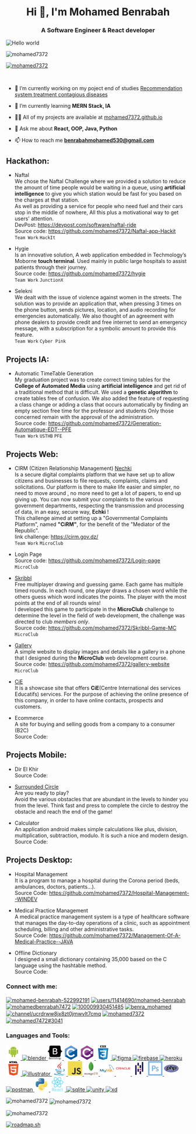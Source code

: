 <h1 align="center">Hi 👋, I'm Mohamed Benrabah</h1>
<h3 align="center">A Software Engineer & React developer</h3>

<img src="https://raw.githubusercontent.com/sagar-viradiya/sagar-viradiya/master/resources/banner.png" alt="Hello world">

<p align="left"> <img src="https://komarev.com/ghpvc/?username=mohamed7372&label=Profile%20views&color=0e75b6&style=flat" alt="mohamed7372" /> </p>

<p align="left"> <a href="https://github.com/ryo-ma/github-profile-trophy"><img src="https://github-profile-trophy.vercel.app/?username=mohamed7372" alt="mohamed7372" /></a> </p>

<p align="left"> <a href="https://twitter.com/" target="blank"><img src="https://img.shields.io/twitter/follow/?logo=twitter&style=for-the-badge" alt="" /></a> </p>

- 🔭 I’m currently working on my poject end of studies [Recommendation system treatment contagious diseases]()

- 🌱 I’m currently learning **MERN Stack, IA**

- 👨‍💻 All of my projects are available at [mohamed7372.github.io](mohamed7372.github.io)

- 💬 Ask me about **React, OOP, Java, Python**

- 📫 How to reach me **benrabahmohamed530@gmail.com**

## Hackathon:
- Naftal </br>
We chose the Naftal Challenge where we provided a solution to reduce the amount of time people would be waiting in a queue, using <b>artificial intelligence</b> to give you which station would be fast for you based on the charges at that station.</br>
As well as providing a service for people who need fuel and their cars stop in the middle of nowhere, All this plus a motivational way to get users' attention.</br>
DevPost: https://devpost.com/software/naftal-ride </br>
Source code: https://github.com/mohamed7372/Naftal-app-Hackit </br>
`Team Work` `HackIt`

- Hygie </br>
Is an innovative solution, A web application embedded in Techmology’s Moborne <b>touch terminal</b>. Used mainly in public large hospitals to assist patients through their journey.</br>
Source code: https://github.com/mohamed7372/hygie </br>
`Team Work` `JunctionX`

- Selekni </br>
We dealt with the issue of violence against women in the streets. The solution was to provide an application that, when pressing 3 times on the phone button, sends pictures, location, and audio recording for emergencies automatically. We also thought of an agreement with phone dealers to provide credit and free internet to send an emergency message, with a subscription for a symbolic amount to provide this feature.</br>
`Team Work` `Cyber Pink`

## Projects IA:
- Automatic TimeTable Generation</br>
My graduation project was to create correct timing tables for the <b>College of Automated Media</b> using <b>artificial intelligence</b> and get rid of a traditional method that is difficult. We used a <b>genetic algorithm</b> to create tables free of confusion. We also added the feature of requesting a class change or adding a class that occurs automatically by finding an empty section free time for the professor and students Only those concerned remain with the approval of the administration. </br>
Source code: https://github.com/mohamed7372/Generation-Automatique-EDT--PFE </br>
`Team Work` `USTHB` `PFE`

## Projects Web:
- CIRM (Citizen Relationship Management) [Nechki](https://astounding-pasca-8d705c.netlify.app/)</br>
Is a secure digital complaints platform that we have set up to allow citizens and businesses to file requests, complaints, claims and solicitations. Our platform is there to make life easier and simpler, no need to move around , no more need to get a lot of papers, to end up giving up. You can now submit your complaints to the various government departments, respecting the transmission and processing of data, in an easy, secure way, <b>Echki</b> !</br>
This challenge aimed at setting up a "Governmental Complaints Platform", named <b>"CiRM"</b>, for the benefit of the "Mediator of the Republic".</br>
link challenge: https://cirm.gov.dz/ </br>
`Team Work` `MicroClub`

- Login Page</br>
Source code: https://github.com/mohamed7372/Login-page </br>
`MicroClub`

- [Skribbl](https://benrabah-skribbl.herokuapp.com/)</br>
Free multiplayer drawing and guessing game. Each game has multiple timed rounds. In each round, one player draws a chosen word while the others guess which word indicates the points. The player with the most points at the end of all rounds wins!</br>
I developed this game to participate in the <b>MicroClub</b> challenge to determine the level in the field of web development, the challenge was directed to club <i>members only</i>.</br>
Source code: https://github.com/mohamed7372/Skribbl-Game-MC </br>
`MicroClub`

- [Gallery](https://benrabah-gallery.herokuapp.com/)</br>
A simple website to display images and details like a gallery in a phone that I designed during the <b>MicroClub</b> web development course.</br>
Source code: https://github.com/mohamed7372/gallery-website </br>
`MicroClub`

- [CiE](https://benrabah-cie.herokuapp.com/)</br>
It is a showcase site that offers <b>CiE</b>(Centre International des services Educatifs) services. For the purpose of achieving the online presence of this company, in order to have online contacts, prospects and customers. </br>

- Ecommerce </br>
A site for buying and selling goods from a company to a consumer (B2C)</br>
Source Code: 

## Projects Mobile:
- Dir El Khir </br>
Source Code: 

- [Surrounded Circle](https://play.google.com/store/apps/details?id=com.axegames.surroundedcircle&hl=en&gl=US)</br>
Are you ready to play?</br>
Avoid the various obstacles that are abundant in the levels to hinder you from the level. Think fast and press to complete the circle to destroy the obstacle and reach the end of the game!</br>

- Calculator </br>
An application android makes simple calculations like plus, division, multiplication, subtraction, modulo. It is such a nice and modern design.</br>
Source Code: 


## Projects Desktop:
- Hospital Management </br>
It is a program to manage a hospital during the Corona period (beds, ambulances, doctors, patients...).</br>
Source Code: https://github.com/mohamed7372/Hospital-Management--WINDEV

- Medical Practice Management </br>
A medical practice management system is a type of healthcare software that manages the day-to-day operations of a clinic, such as appointment scheduling, billing and other administrative tasks.</br>
Source Code: https://github.com/mohamed7372/Management-Of-A-Medical-Practice--JAVA

- Offline Dictionary </br>
I designed a small dictionary containing 35,000 based on the C language using the hashtable method. </br>
Source Code: 

<h3 align="left">Connect with me:</h3>
<p align="left">
<a href="https://linkedin.com/in/mohamed-benrabah-522992191" target="blank"><img align="center" src="https://raw.githubusercontent.com/rahuldkjain/github-profile-readme-generator/master/src/images/icons/Social/linked-in-alt.svg" alt="mohamed-benrabah-522992191" height="30" width="40" /></a>
<a href="https://stackoverflow.com/users/users/11414690/mohamed-benrabah" target="blank"><img align="center" src="https://raw.githubusercontent.com/rahuldkjain/github-profile-readme-generator/master/src/images/icons/Social/stack-overflow.svg" alt="users/11414690/mohamed-benrabah" height="30" width="40" /></a>
<a href="https://kaggle.com/mohamedbenrabah7472" target="blank"><img align="center" src="https://raw.githubusercontent.com/rahuldkjain/github-profile-readme-generator/master/src/images/icons/Social/kaggle.svg" alt="mohamedbenrabah7472" height="30" width="40" /></a>
<a href="https://fb.com/100009930451485" target="blank"><img align="center" src="https://raw.githubusercontent.com/rahuldkjain/github-profile-readme-generator/master/src/images/icons/Social/facebook.svg" alt="100009930451485" height="30" width="40" /></a>
<a href="https://instagram.com/benra_mohamed" target="blank"><img align="center" src="https://raw.githubusercontent.com/rahuldkjain/github-profile-readme-generator/master/src/images/icons/Social/instagram.svg" alt="benra_mohamed" height="30" width="40" /></a>
<a href="https://www.youtube.com/c/channel/ucrdrww8jx8zt0jmwvlt7cmq" target="blank"><img align="center" src="https://raw.githubusercontent.com/rahuldkjain/github-profile-readme-generator/master/src/images/icons/Social/youtube.svg" alt="channel/ucrdrww8jx8zt0jmwvlt7cmq" height="30" width="40" /></a>
<a href="https://www.leetcode.com/mohamed7372" target="blank"><img align="center" src="https://raw.githubusercontent.com/rahuldkjain/github-profile-readme-generator/master/src/images/icons/Social/leet-code.svg" alt="mohamed7372" height="30" width="40" /></a>
<a href="https://discord.gg/mohamed7472#3041" target="blank"><img align="center" src="https://raw.githubusercontent.com/rahuldkjain/github-profile-readme-generator/master/src/images/icons/Social/discord.svg" alt="mohamed7472#3041" height="30" width="40" /></a>
</p>

<h3 align="left">Languages and Tools:</h3>
<p align="left"> <a href="https://developer.android.com" target="_blank" rel="noreferrer"> <img src="https://raw.githubusercontent.com/devicons/devicon/master/icons/android/android-original-wordmark.svg" alt="android" width="40" height="40"/> </a> <a href="https://www.blender.org/" target="_blank" rel="noreferrer"> <img src="https://download.blender.org/branding/community/blender_community_badge_white.svg" alt="blender" width="40" height="40"/> </a> <a href="https://getbootstrap.com" target="_blank" rel="noreferrer"> <img src="https://raw.githubusercontent.com/devicons/devicon/master/icons/bootstrap/bootstrap-plain-wordmark.svg" alt="bootstrap" width="40" height="40"/> </a> <a href="https://www.cprogramming.com/" target="_blank" rel="noreferrer"> <img src="https://raw.githubusercontent.com/devicons/devicon/master/icons/c/c-original.svg" alt="c" width="40" height="40"/> </a> <a href="https://www.w3schools.com/cs/" target="_blank" rel="noreferrer"> <img src="https://raw.githubusercontent.com/devicons/devicon/master/icons/csharp/csharp-original.svg" alt="csharp" width="40" height="40"/> </a> <a href="https://www.w3schools.com/css/" target="_blank" rel="noreferrer"> <img src="https://raw.githubusercontent.com/devicons/devicon/master/icons/css3/css3-original-wordmark.svg" alt="css3" width="40" height="40"/> </a> <a href="https://www.figma.com/" target="_blank" rel="noreferrer"> <img src="https://www.vectorlogo.zone/logos/figma/figma-icon.svg" alt="figma" width="40" height="40"/> </a> <a href="https://firebase.google.com/" target="_blank" rel="noreferrer"> <img src="https://www.vectorlogo.zone/logos/firebase/firebase-icon.svg" alt="firebase" width="40" height="40"/> </a> <a href="https://heroku.com" target="_blank" rel="noreferrer"> <img src="https://www.vectorlogo.zone/logos/heroku/heroku-icon.svg" alt="heroku" width="40" height="40"/> </a> <a href="https://www.w3.org/html/" target="_blank" rel="noreferrer"> <img src="https://raw.githubusercontent.com/devicons/devicon/master/icons/html5/html5-original-wordmark.svg" alt="html5" width="40" height="40"/> </a> <a href="https://www.adobe.com/in/products/illustrator.html" target="_blank" rel="noreferrer"> <img src="https://www.vectorlogo.zone/logos/adobe_illustrator/adobe_illustrator-icon.svg" alt="illustrator" width="40" height="40"/> </a> <a href="https://www.java.com" target="_blank" rel="noreferrer"> <img src="https://raw.githubusercontent.com/devicons/devicon/master/icons/java/java-original.svg" alt="java" width="40" height="40"/> </a> <a href="https://developer.mozilla.org/en-US/docs/Web/JavaScript" target="_blank" rel="noreferrer"> <img src="https://raw.githubusercontent.com/devicons/devicon/master/icons/javascript/javascript-original.svg" alt="javascript" width="40" height="40"/> </a> <a href="https://www.mongodb.com/" target="_blank" rel="noreferrer"> <img src="https://raw.githubusercontent.com/devicons/devicon/master/icons/mongodb/mongodb-original-wordmark.svg" alt="mongodb" width="40" height="40"/> </a> <a href="https://www.mysql.com/" target="_blank" rel="noreferrer"> <img src="https://raw.githubusercontent.com/devicons/devicon/master/icons/mysql/mysql-original-wordmark.svg" alt="mysql" width="40" height="40"/> </a> <a href="https://www.oracle.com/" target="_blank" rel="noreferrer"> <img src="https://raw.githubusercontent.com/devicons/devicon/master/icons/oracle/oracle-original.svg" alt="oracle" width="40" height="40"/> </a> <a href="https://pandas.pydata.org/" target="_blank" rel="noreferrer"> <img src="https://raw.githubusercontent.com/devicons/devicon/2ae2a900d2f041da66e950e4d48052658d850630/icons/pandas/pandas-original.svg" alt="pandas" width="40" height="40"/> </a> <a href="https://www.photoshop.com/en" target="_blank" rel="noreferrer"> <img src="https://raw.githubusercontent.com/devicons/devicon/master/icons/photoshop/photoshop-line.svg" alt="photoshop" width="40" height="40"/> </a> <a href="https://www.php.net" target="_blank" rel="noreferrer"> <img src="https://raw.githubusercontent.com/devicons/devicon/master/icons/php/php-original.svg" alt="php" width="40" height="40"/> </a> <a href="https://postman.com" target="_blank" rel="noreferrer"> <img src="https://www.vectorlogo.zone/logos/getpostman/getpostman-icon.svg" alt="postman" width="40" height="40"/> </a> <a href="https://www.python.org" target="_blank" rel="noreferrer"> <img src="https://raw.githubusercontent.com/devicons/devicon/master/icons/python/python-original.svg" alt="python" width="40" height="40"/> </a> <a href="https://reactjs.org/" target="_blank" rel="noreferrer"> <img src="https://raw.githubusercontent.com/devicons/devicon/master/icons/react/react-original-wordmark.svg" alt="react" width="40" height="40"/> </a> <a href="https://www.sqlite.org/" target="_blank" rel="noreferrer"> <img src="https://www.vectorlogo.zone/logos/sqlite/sqlite-icon.svg" alt="sqlite" width="40" height="40"/> </a> <a href="https://unity.com/" target="_blank" rel="noreferrer"> <img src="https://www.vectorlogo.zone/logos/unity3d/unity3d-icon.svg" alt="unity" width="40" height="40"/> </a> <a href="https://www.adobe.com/products/xd.html" target="_blank" rel="noreferrer"> <img src="https://cdn.worldvectorlogo.com/logos/adobe-xd.svg" alt="xd" width="40" height="40"/> </a> </p>

<p><img align="left" src="https://github-readme-stats.vercel.app/api/top-langs?username=mohamed7372&show_icons=true&locale=en&layout=compact" alt="mohamed7372" /></p>

<p>&nbsp;<img align="center" src="https://github-readme-stats.vercel.app/api?username=mohamed7372&show_icons=true&locale=en" alt="mohamed7372" /></p>

<p><img align="center" src="https://github-readme-streak-stats.herokuapp.com/?user=mohamed7372&" alt="mohamed7372" /></p>

[![roadmap.sh](https://api.roadmap.sh/v1-badge/tall/64461eaee27257737495c9d5?variant=light)](https://roadmap.sh)
